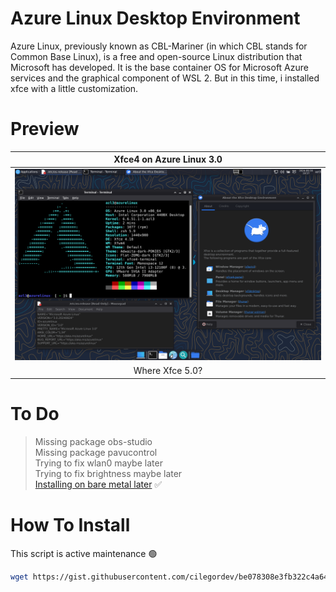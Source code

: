 # Azure Linux Desktop Environment
Azure Linux, previously known as CBL-Mariner (in which CBL stands for Common Base Linux), is a free and open-source Linux distribution that Microsoft has developed. It is the base container OS for Microsoft Azure services and the graphical component of WSL 2. But in this time, i installed xfce with a little customization.

# Preview
| Xfce4 on Azure Linux 3.0 |
|-|
| ![](image/xfce4.png) |
| <div align="center"> Where Xfce 5.0? </div> |

# To Do
> Missing package obs-studio </br>
> Missing package pavucontrol </br>
> Trying to fix wlan0 maybe later </br>
> Trying to fix brightness maybe later </br>
> [Installing on bare metal later](image/azl3-on-bare-metal.png) ✅ </br>

# How To Install
This script is active maintenance 🟢
```zsh
wget https://gist.githubusercontent.com/cilegordev/be078308e3fb322c4a649cdfd8444544/raw/04e9f0d7660ed393482955e169e8b030317f2864/xfce4-src-azl3.sh && chmod +x xfce4-src-azl3.sh && ./xfce4-src-azl3.sh
```
